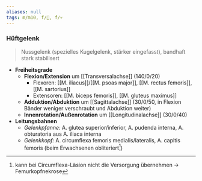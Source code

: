 ```yaml
---
aliases: null
tags: m/m10, f/🦴, f/💀
---
```

### Hüftgelenk
> Nussgelenk (spezielles Kugelgelenk, stärker eingefasst), bandhaft stark stabilisert
- **Freiheitsgrade**
	- **Flexion/Extension** um [[Transversalachse]] (140/0/20)
		- Flexoren: [[M. iliacus]]/[[M. psoas major]], [[M. rectus femoris]], [[M. sartorius]]
		- Extensoren: [[M. biceps femoris]], [[M. gluteus maximus]]
	- **Adduktion/Abduktion** um [[Sagittalachse]] (30/0/50, in Flexion Bänder weniger verschraubt und Abduktion weiter)
	- **Innenrotation/Außenrotation** um [[Longitudinalachse]] (30/0/40)
- **Leitungsbahnen**
	- *Gelenkpfanne:* A. glutea superior/inferior, A. pudenda interna, A. obturatoria aus A. iliaca interna
	- *Gelenkkopf:* A. circumflexa femoris medialis/lateralis, A. capitis femoris (beim Erwachsenen obliteriert[^1])

[^1]: kann bei Circumflexa-Läsion nicht die Versorgung übernehmen → Femurkopfnekrose